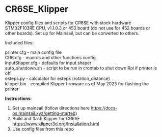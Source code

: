 # CR6SE_Klipper
Klipper config files and scripts for CR6SE with stock hardware STM32F103RE CPU, v1.1.0.3 or 453 board (do not use for 452 boards or other boards). Set up for Mainsail, but can be converted to others.

Included files:

printer.cfg      - main config file <br>
CR6.cfg          - macros and other functions config <br>
inputShaper.cfg  - defaults for input shaper <br>
auto_shutdown.sh - script to be run in crontab to shut down Rpi if printer is off <br>
esteps.py        - calculator for esteps (rotation_distance) <br>
klipper.bin      - compiled Klipper firmware as of May 2023 for flashing the printer

**Instructions:**

1. Set up mainsail (follow directions here https://docs-os.mainsail.xyz/getting-started)
2. Build and flash Klipper for CR6SE https://www.klipper3d.org/Installation.html
3. Use config files from this repo
